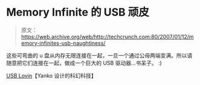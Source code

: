 # Memory Infinite 的 USB 顽皮

> 原文：<https://web.archive.org/web/http://techcrunch.com:80/2007/01/12/memory-infinites-usb-naughtiness/>

这些可弯曲的 u 盘从内存无限连接在一起，一旦一个通过公母两端变满。所以请随意把它们连接在一起，做成一个巨大的 USB 驱动器…书呆子。 :)

[USB Lovin](https://web.archive.org/web/20141010093119/http://blog.scifi.com/tech/archives/2007/01/11/memory_infinite.html)【Yanko 设计的科幻科技】